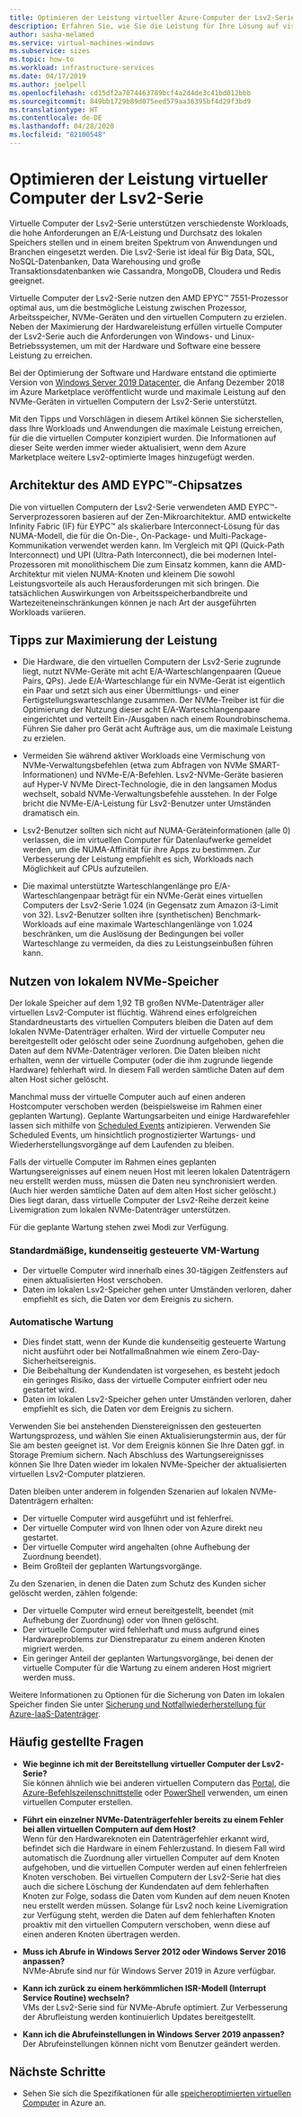```yaml
---
title: Optimieren der Leistung virtueller Azure-Computer der Lsv2-Serie – Speicher
description: Erfahren Sie, wie Sie die Leistung für Ihre Lösung auf virtuellen Computern der Lsv2-Serie optimieren.
author: sasha-melamed
ms.service: virtual-machines-windows
ms.subservice: sizes
ms.topic: how-to
ms.workload: infrastructure-services
ms.date: 04/17/2019
ms.author: joelpell
ms.openlocfilehash: cd15df2a7074463789bcf4a2d4de3c41bd012bbb
ms.sourcegitcommit: 849bb1729b89d075eed579aa36395bf4d29f3bd9
ms.translationtype: HT
ms.contentlocale: de-DE
ms.lasthandoff: 04/28/2020
ms.locfileid: "82100548"
---
```

# <a name="optimize-performance-on-the-lsv2-series-virtual-machines"></a>Optimieren der Leistung virtueller Computer der Lsv2-Serie

Virtuelle Computer der Lsv2-Serie unterstützen verschiedenste Workloads, die hohe Anforderungen an E/A-Leistung und Durchsatz des lokalen Speichers stellen und in einem breiten Spektrum von Anwendungen und Branchen eingesetzt werden.  Die Lsv2-Serie ist ideal für Big Data, SQL, NoSQL-Datenbanken, Data Warehousing und große Transaktionsdatenbanken wie Cassandra, MongoDB, Cloudera und Redis geeignet.

Virtuelle Computer der Lsv2-Serie nutzen den AMD EPYC™ 7551-Prozessor optimal aus, um die bestmögliche Leistung zwischen Prozessor, Arbeitsspeicher, NVMe-Geräten und den virtuellen Computern zu erzielen. Neben der Maximierung der Hardwareleistung erfüllen virtuelle Computer der Lsv2-Serie auch die Anforderungen von Windows- und Linux-Betriebssystemen, um mit der Hardware und Software eine bessere Leistung zu erreichen.

Bei der Optimierung der Software und Hardware entstand die optimierte Version von [Windows Server 2019 Datacenter](https://azuremarketplace.microsoft.com/marketplace/apps/microsoftwindowsserver.windowsserver?tab=Overview), die Anfang Dezember 2018 im Azure Marketplace veröffentlicht wurde und maximale Leistung auf den NVMe-Geräten in virtuellen Computern der Lsv2-Serie unterstützt.

Mit den Tipps und Vorschlägen in diesem Artikel können Sie sicherstellen, dass Ihre Workloads und Anwendungen die maximale Leistung erreichen, für die die virtuellen Computer konzipiert wurden. Die Informationen auf dieser Seite werden immer wieder aktualisiert, wenn dem Azure Marketplace weitere Lsv2-optimierte Images hinzugefügt werden.

## <a name="amd-eypc-chipset-architecture"></a>Architektur des AMD EYPC™-Chipsatzes

Die von virtuellen Computern der Lsv2-Serie verwendeten AMD EYPC™-Serverprozessoren basieren auf der Zen-Mikroarchitektur. AMD entwickelte Infinity Fabric (IF) für EYPC™ als skalierbare Interconnect-Lösung für das NUMA-Modell, die für die On-Die-, On-Package- und Multi-Package-Kommunikation verwendet werden kann. Im Vergleich mit QPI (Quick-Path Interconnect) und UPI (Ultra-Path Interconnect), die bei modernen Intel-Prozessoren mit monolithischem Die zum Einsatz kommen, kann die AMD-Architektur mit vielen NUMA-Knoten und kleinem Die sowohl Leistungsvorteile als auch Herausforderungen mit sich bringen. Die tatsächlichen Auswirkungen von Arbeitsspeicherbandbreite und Wartezeiteneinschränkungen können je nach Art der ausgeführten Workloads variieren.

## <a name="tips-for-maximizing-performance"></a>Tipps zur Maximierung der Leistung

* Die Hardware, die den virtuellen Computern der Lsv2-Serie zugrunde liegt, nutzt NVMe-Geräte mit acht E/A-Warteschlangenpaaren (Queue Pairs, QPs). Jede E/A-Warteschlange für ein NVMe-Gerät ist eigentlich ein Paar und setzt sich aus einer Übermittlungs- und einer Fertigstellungswarteschlange zusammen. Der NVMe-Treiber ist für die Optimierung der Nutzung dieser acht E/A-Warteschlangenpaare eingerichtet und verteilt Ein-/Ausgaben nach einem Roundrobinschema. Führen Sie daher pro Gerät acht Aufträge aus, um die maximale Leistung zu erzielen.

* Vermeiden Sie während aktiver Workloads eine Vermischung von NVMe-Verwaltungsbefehlen (etwa zum Abfragen von NVMe SMART-Informationen) und NVMe-E/A-Befehlen. Lsv2-NVMe-Geräte basieren auf Hyper-V NVMe Direct-Technologie, die in den langsamen Modus wechselt, sobald NVMe-Verwaltungsbefehle ausstehen. In der Folge bricht die NVMe-E/A-Leistung für Lsv2-Benutzer unter Umständen dramatisch ein.

* Lsv2-Benutzer sollten sich nicht auf NUMA-Geräteinformationen (alle 0) verlassen, die im virtuellen Computer für Datenlaufwerke gemeldet werden, um die NUMA-Affinität für ihre Apps zu bestimmen. Zur Verbesserung der Leistung empfiehlt es sich, Workloads nach Möglichkeit auf CPUs aufzuteilen. 

* Die maximal unterstützte Warteschlangenlänge pro E/A-Warteschlangenpaar beträgt für ein NVMe-Gerät eines virtuellen Computers der Lsv2-Serie 1.024 (in Gegensatz zum Amazon i3-Limit von 32). Lsv2-Benutzer sollten ihre (synthetischen) Benchmark-Workloads auf eine maximale Warteschlangenlänge von 1.024 beschränken, um die Auslösung der Bedingungen bei voller Warteschlange zu vermeiden, da dies zu Leistungseinbußen führen kann.

## <a name="utilizing-local-nvme-storage"></a>Nutzen von lokalem NVMe-Speicher

Der lokale Speicher auf dem 1,92 TB großen NVMe-Datenträger aller virtuellen Lsv2-Computer ist flüchtig. Während eines erfolgreichen Standardneustarts des virtuellen Computers bleiben die Daten auf dem lokalen NVMe-Datenträger erhalten. Wird der virtuelle Computer neu bereitgestellt oder gelöscht oder seine Zuordnung aufgehoben, gehen die Daten auf dem NVMe-Datenträger verloren. Die Daten bleiben nicht erhalten, wenn der virtuelle Computer (oder die ihm zugrunde liegende Hardware) fehlerhaft wird. In diesem Fall werden sämtliche Daten auf dem alten Host sicher gelöscht.

Manchmal muss der virtuelle Computer auch auf einen anderen Hostcomputer verschoben werden (beispielsweise im Rahmen einer geplanten Wartung). Geplante Wartungsarbeiten und einige Hardwarefehler lassen sich mithilfe von [Scheduled Events](scheduled-events.md) antizipieren. Verwenden Sie Scheduled Events, um hinsichtlich prognostizierter Wartungs- und Wiederherstellungsvorgänge auf dem Laufenden zu bleiben.

Falls der virtuelle Computer im Rahmen eines geplanten Wartungsereignisses auf einem neuen Host mit leeren lokalen Datenträgern neu erstellt werden muss, müssen die Daten neu synchronisiert werden. (Auch hier werden sämtliche Daten auf dem alten Host sicher gelöscht.) Dies liegt daran, dass virtuelle Computer der Lsv2-Reihe derzeit keine Livemigration zum lokalen NVMe-Datenträger unterstützen.

Für die geplante Wartung stehen zwei Modi zur Verfügung.

### <a name="standard-vm-customer-controlled-maintenance"></a>Standardmäßige, kundenseitig gesteuerte VM-Wartung

- Der virtuelle Computer wird innerhalb eines 30-tägigen Zeitfensters auf einen aktualisierten Host verschoben.
- Daten im lokalen Lsv2-Speicher gehen unter Umständen verloren, daher empfiehlt es sich, die Daten vor dem Ereignis zu sichern.

### <a name="automatic-maintenance"></a>Automatische Wartung

- Dies findet statt, wenn der Kunde die kundenseitig gesteuerte Wartung nicht ausführt oder bei Notfallmaßnahmen wie einem Zero-Day-Sicherheitsereignis.
- Die Beibehaltung der Kundendaten ist vorgesehen, es besteht jedoch ein geringes Risiko, dass der virtuelle Computer einfriert oder neu gestartet wird.
- Daten im lokalen Lsv2-Speicher gehen unter Umständen verloren, daher empfiehlt es sich, die Daten vor dem Ereignis zu sichern.

Verwenden Sie bei anstehenden Dienstereignissen den gesteuerten Wartungsprozess, und wählen Sie einen Aktualisierungstermin aus, der für Sie am besten geeignet ist. Vor dem Ereignis können Sie Ihre Daten ggf. in Storage Premium sichern. Nach Abschluss des Wartungsereignisses können Sie Ihre Daten wieder im lokalen NVMe-Speicher der aktualisierten virtuellen Lsv2-Computer platzieren.

Daten bleiben unter anderem in folgenden Szenarien auf lokalen NVMe-Datenträgern erhalten:

- Der virtuelle Computer wird ausgeführt und ist fehlerfrei.
- Der virtuelle Computer wird von Ihnen oder von Azure direkt neu gestartet.
- Der virtuelle Computer wird angehalten (ohne Aufhebung der Zuordnung beendet).
- Beim Großteil der geplanten Wartungsvorgänge.

Zu den Szenarien, in denen die Daten zum Schutz des Kunden sicher gelöscht werden, zählen folgende:

- Der virtuelle Computer wird erneut bereitgestellt, beendet (mit Aufhebung der Zuordnung) oder von Ihnen gelöscht.
- Der virtuelle Computer wird fehlerhaft und muss aufgrund eines Hardwareproblems zur Dienstreparatur zu einem anderen Knoten migriert werden.
- Ein geringer Anteil der geplanten Wartungsvorgänge, bei denen der virtuelle Computer für die Wartung zu einem anderen Host migriert werden muss.

Weitere Informationen zu Optionen für die Sicherung von Daten im lokalen Speicher finden Sie unter [Sicherung und Notfallwiederherstellung für Azure-IaaS-Datenträger](backup-and-disaster-recovery-for-azure-iaas-disks.md).

## <a name="frequently-asked-questions"></a>Häufig gestellte Fragen

* **Wie beginne ich mit der Bereitstellung virtueller Computer der Lsv2-Serie?**  
   Sie können ähnlich wie bei anderen virtuellen Computern das [Portal](quick-create-portal.md), die [Azure-Befehlszeilenschnittstelle](quick-create-cli.md) oder [PowerShell](quick-create-powershell.md) verwenden, um einen virtuellen Computer erstellen.

* **Führt ein einzelner NVMe-Datenträgerfehler bereits zu einem Fehler bei allen virtuellen Computern auf dem Host?**  
   Wenn für den Hardwareknoten ein Datenträgerfehler erkannt wird, befindet sich die Hardware in einem Fehlerzustand. In diesem Fall wird automatisch die Zuordnung aller virtuellen Computer auf dem Knoten aufgehoben, und die virtuellen Computer werden auf einen fehlerfreien Knoten verschoben. Bei virtuellen Computern der Lsv2-Serie hat dies auch die sichere Löschung der Kundendaten auf dem fehlerhaften Knoten zur Folge, sodass die Daten vom Kunden auf dem neuen Knoten neu erstellt werden müssen. Solange für Lsv2 noch keine Livemigration zur Verfügung steht, werden die Daten auf dem fehlerhaften Knoten proaktiv mit den virtuellen Computern verschoben, wenn diese auf einen anderen Knoten übertragen werden.

* **Muss ich Abrufe in Windows Server 2012 oder Windows Server 2016 anpassen?**  
   NVMe-Abrufe sind nur für Windows Server 2019 in Azure verfügbar.  

* **Kann ich zurück zu einem herkömmlichen ISR-Modell (Interrupt Service Routine) wechseln?**  
   VMs der Lsv2-Serie sind für NVMe-Abrufe optimiert. Zur Verbesserung der Abrufleistung werden kontinuierlich Updates bereitgestellt.

* **Kann ich die Abrufeinstellungen in Windows Server 2019 anpassen?**  
   Der Abrufeinstellungen können nicht vom Benutzer geändert werden.
   
## <a name="next-steps"></a>Nächste Schritte

* Sehen Sie sich die Spezifikationen für alle [speicheroptimierten virtuellen Computer](sizes-storage.md) in Azure an.
